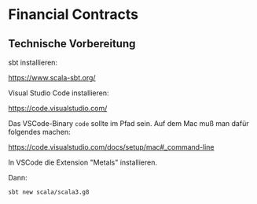 # Financial Contracts

## Technische Vorbereitung

sbt installieren:

https://www.scala-sbt.org/

Visual Studio Code installieren:

https://code.visualstudio.com/

Das VSCode-Binary `code` sollte im Pfad sein.  Auf dem Mac muß man
dafür folgendes machen:

https://code.visualstudio.com/docs/setup/mac#_command-line

In VSCode die Extension "Metals" installieren.

Dann:

```
sbt new scala/scala3.g8
```
